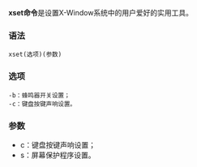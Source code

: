 **xset命令**是设置X-Window系统中的用户爱好的实用工具。

### 语法  

```
xset(选项)(参数)
```

### 选项  

```
-b：蜂鸣器开关设置；
-c：键盘按键声响设置。
```

### 参数  

*   c：键盘按键声响设置；
*   s：屏幕保护程序设置。